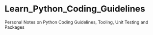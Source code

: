 # Learn_Python_Coding_Guidelines
Personal Notes on Python Coding Guidelines, Tooling, Unit Testing and Packages
